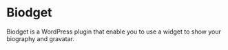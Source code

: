Biodget
=======

Biodget is a WordPress plugin that enable you to use a widget to show your biography and gravatar.